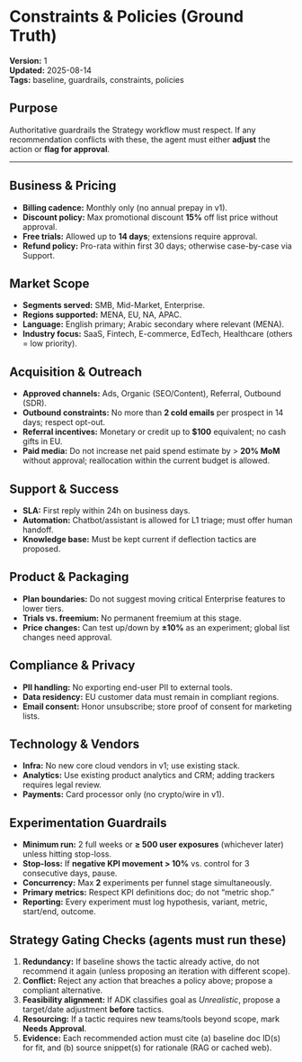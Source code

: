 # Constraints & Policies (Ground Truth)
**Version:** 1  
**Updated:** 2025-08-14  
**Tags:** baseline, guardrails, constraints, policies

## Purpose
Authoritative guardrails the Strategy workflow must respect. If any recommendation conflicts with these, the agent must either **adjust** the action or **flag for approval**.

---

## Business & Pricing
- **Billing cadence:** Monthly only (no annual prepay in v1).
- **Discount policy:** Max promotional discount **15%** off list price without approval.
- **Free trials:** Allowed up to **14 days**; extensions require approval.
- **Refund policy:** Pro-rata within first 30 days; otherwise case-by-case via Support.

## Market Scope
- **Segments served:** SMB, Mid-Market, Enterprise.
- **Regions supported:** MENA, EU, NA, APAC.
- **Language:** English primary; Arabic secondary where relevant (MENA).
- **Industry focus:** SaaS, Fintech, E-commerce, EdTech, Healthcare (others = low priority).

## Acquisition & Outreach
- **Approved channels:** Ads, Organic (SEO/Content), Referral, Outbound (SDR).
- **Outbound constraints:** No more than **2 cold emails** per prospect in 14 days; respect opt-out.
- **Referral incentives:** Monetary or credit up to **$100** equivalent; no cash gifts in EU.
- **Paid media:** Do not increase net paid spend estimate by > **20% MoM** without approval; reallocation within the current budget is allowed.

## Support & Success
- **SLA:** First reply within 24h on business days.
- **Automation:** Chatbot/assistant is allowed for L1 triage; must offer human handoff.
- **Knowledge base:** Must be kept current if deflection tactics are proposed.

## Product & Packaging
- **Plan boundaries:** Do not suggest moving critical Enterprise features to lower tiers.
- **Trials vs. freemium:** No permanent freemium at this stage.
- **Price changes:** Can test up/down by **±10%** as an experiment; global list changes need approval.

## Compliance & Privacy
- **PII handling:** No exporting end-user PII to external tools.
- **Data residency:** EU customer data must remain in compliant regions.
- **Email consent:** Honor unsubscribe; store proof of consent for marketing lists.

## Technology & Vendors
- **Infra:** No new core cloud vendors in v1; use existing stack.
- **Analytics:** Use existing product analytics and CRM; adding trackers requires legal review.
- **Payments:** Card processor only (no crypto/wire in v1).

## Experimentation Guardrails
- **Minimum run:** 2 full weeks or **≥ 500 user exposures** (whichever later) unless hitting stop-loss.
- **Stop-loss:** If **negative KPI movement > 10%** vs. control for 3 consecutive days, pause.
- **Concurrency:** Max **2** experiments per funnel stage simultaneously.
- **Primary metrics:** Respect KPI definitions doc; do not “metric shop.”
- **Reporting:** Every experiment must log hypothesis, variant, metric, start/end, outcome.

## Strategy Gating Checks (agents must run these)
1. **Redundancy:** If baseline shows the tactic already active, do not recommend it again (unless proposing an iteration with different scope).
2. **Conflict:** Reject any action that breaches a policy above; propose a compliant alternative.
3. **Feasibility alignment:** If ADK classifies goal as *Unrealistic*, propose a target/date adjustment **before** tactics.
4. **Resourcing:** If a tactic requires new teams/tools beyond scope, mark **Needs Approval**.
5. **Evidence:** Each recommended action must cite (a) baseline doc ID(s) for fit, and (b) source snippet(s) for rationale (RAG or cached web).